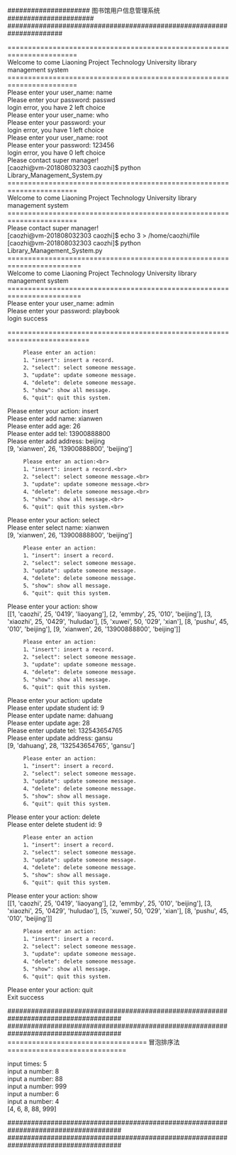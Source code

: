 #####################   图书馆用户信息管理系统     ######################<br>
######################################################################<br>

=======================================================================<br>
Welcome to come Liaoning Project Technology University library management system<br>
=======================================================================<br>
 Please enter your user_name: name<br>
 Please enter your password: passwd<br>
login error, you have 2 left choice<br>
 Please enter your user_name: who<br>
 Please enter your password: your<br>
login error, you have 1 left choice<br>
 Please enter your user_name: root<br>
 Please enter your password: 123456<br>
login error, you have 0 left choice<br>
Please contact super manager!<br>
[caozhi@vm-201808032303 caozhi]$ python Library_Management_System.py<br>
=======================================================================<br>
Welcome to come Liaoning Project Technology University library management system<br>
=======================================================================<br>
Please contact super manager!<br>
[caozhi@vm-201808032303 caozhi]$ echo 3 > /home/caozhi/file<br>
[caozhi@vm-201808032303 caozhi]$ python Library_Management_System.py<br>
========================================================================<br>
Welcome to come Liaoning Project Technology University library management system<br>
========================================================================<br>
 Please enter your user_name: admin<br>
 Please enter your password: playbook<br>
 login success<br>

==========================================================================

         Please enter an action:
         1、"insert": insert a record.
         2、"select": select someone message.
         3、"update": update someone message.
         4、"delete": delete someone message.
         5、"show": show all message.
         6、"quit": quit this system.

Please enter your action: insert<br>
Please enter add name: xianwen<br>
Please enter add age: 26<br>
Please enter add tel: 13900888800<br>
Please enter add address: beijing<br>
[9, 'xianwen', 26, '13900888800', 'beijing']<br>

         Please enter an action:<br>
         1、"insert": insert a record.<br>
         2、"select": select someone message.<br>
         3、"update": update someone message.<br>
         4、"delete": delete someone message.<br>
         5、"show": show all message.<br>
         6、"quit": quit this system.<br>

Please enter your action: select<br>
Please enter select name: xianwen<br>
[9, 'xianwen', 26, '13900888800', 'beijing']<br>

         Please enter an action:
         1、"insert": insert a record.
         2、"select": select someone message.
         3、"update": update someone message.
         4、"delete": delete someone message.
         5、"show": show all message.
         6、"quit": quit this system.

Please enter your action: show<br>
[[1, 'caozhi', 25, '0419', 'liaoyang'], [2, 'emmby', 25, '010', 'beijing'], [3, 'xiaozhi', 25, '0429', 'huludao'], [5, 'xuwei', 50, '029', 'xian'], [8, 'pushu', 45, '010', 'beijing'], [9, 'xianwen', 26, '13900888800', 'beijing']]<br>

         Please enter an action:
         1、"insert": insert a record.
         2、"select": select someone message.
         3、"update": update someone message.
         4、"delete": delete someone message.
         5、"show": show all message.
         6、"quit": quit this system.

Please enter your action: update<br>
Please enter update student id: 9<br>
Please enter update name: dahuang<br>
Please enter update age: 28<br>
Please enter update tel: 132543654765<br>
Please enter update address: gansu<br>
[9, 'dahuang', 28, '132543654765', 'gansu']<br>

         Please enter an action:
         1、"insert": insert a record.
         2、"select": select someone message.
         3、"update": update someone message.
         4、"delete": delete someone message.
         5、"show": show all message.
         6、"quit": quit this system.

Please enter your action: delete<br>
Please enter delete student id: 9<br>

         Please enter an action
         1、"insert": insert a record.
         2、"select": select someone message.
         3、"update": update someone message.
         4、"delete": delete someone message.
         5、"show": show all message.
         6、"quit": quit this system.

Please enter your action: show<br>
[[1, 'caozhi', 25, '0419', 'liaoyang'], [2, 'emmby', 25, '010', 'beijing'], [3, 'xiaozhi', 25, '0429', 'huludao'], [5, 'xuwei', 50, '029', 'xian'], [8, 'pushu', 45, '010', 'beijing']]<br>

         Please enter an action:
         1、"insert": insert a record.
         2、"select": select someone message.
         3、"update": update someone message.
         4、"delete": delete someone message.
         5、"show": show all message.
         6、"quit": quit this system.

Please enter your action: quit<br>
Exit success<br>

#####################################################################################
#####################################################################################
==================================     冒泡排序法     =============================

input times: 5<br>
input a number: 8<br>
input a number: 88<br>
input a number: 999<br>
input a number: 6<br>
input a number: 4<br>
[4, 6, 8, 88, 999]<br>

#####################################################################################
#####################################################################################
